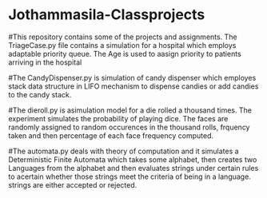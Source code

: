 # Jothammasila-Classprojects
#This repository contains some of the projects and assignments.
The TriageCase.py file contains a simulation for a hospital which employs adaptable priority queue. The Age is used to aasign priority to patients arriving in the hospital

#The CandyDispenser.py is simulation of candy dispenser which employes stack data structure in LIFO mechanism to dispense candies or add candies to the candy stack.

#The dieroll.py is asimulation model for a die rolled a thousand times. The experiment simulates the probability of playing dice. The faces are randomly assigned to random occurences in the thousand rolls, frquency taken and then percentage of each face frequency computed.

#The automata.py deals with theory of computation and it simulates a Deterministic Finite Automata which takes some alphabet, then creates two Languages from the alphabet and then evaluates strings under certain rules to acertain whether those strings meet the criteria of being in a language. strings are either accepted or rejected.
